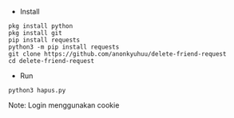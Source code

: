 * Install
```
pkg install python
pkg install git
pip install requests
python3 -m pip install requests
git clone https://github.com/anonkyuhuu/delete-friend-request
cd delete-friend-request
```
* Run
```
python3 hapus.py
```

Note:
Login menggunakan cookie
